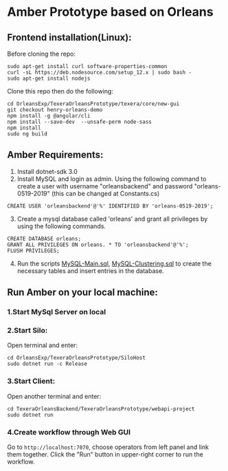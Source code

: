 # Amber Prototype based on Orleans

## Frontend installation(Linux): 
Before cloning the repo:
```
sudo apt-get install curl software-properties-common
curl -sL https://deb.nodesource.com/setup_12.x | sudo bash -
sudo apt-get install nodejs
```
Clone this repo then do the following:
```
cd OrleansExp/TexeraOrleansPrototype/texera/core/new-gui
git checkout henry-orleans-demo
npm install -g @angular/cli
npm install --save-dev  --unsafe-perm node-sass
npm install
sudo ng build
```

## Amber Requirements:
1. Install dotnet-sdk 3.0
2. Install MySQL and login as admin. Using the following command to create a user with username "orleansbackend" and password "orleans-0519-2019" (this can be changed at Constants.cs)
```
CREATE USER 'orleansbackend'@'%' IDENTIFIED BY 'orleans-0519-2019';
```
3. Create a mysql database called 'orleans' and grant all privileges by using the following commands.
```
CREATE DATABASE orleans;
GRANT ALL PRIVILEGES ON orleans. * TO 'orleansbackend'@'%';
FLUSH PRIVILEGES;
```
4. Run the scripts [MySQL-Main.sql](https://github.com/dotnet/orleans/blob/master/src/AdoNet/Shared/MySQL-Main.sql), [MySQL-Clustering.sql](https://github.com/dotnet/orleans/blob/master/src/AdoNet/Orleans.Clustering.AdoNet/MySQL-Clustering.sql) to create the necessary tables and insert entries in the database.

## Run Amber on your local machine:
### 1.Start MySql Server on local
### 2.Start Silo:
Open terminal and enter:
```
cd OrleansExp/TexeraOrleansPrototype/SiloHost
sudo dotnet run -c Release
```
### 3.Start Client:
Open another terminal and enter:
```
cd TexeraOrleansBackend/TexeraOrleansPrototype/webapi-project
sudo dotnet run
```
### 4.Create workflow through Web GUI
Go to `http://localhost:7070`, choose operators from left panel and link them together. Click the "Run" button in upper-right corner to  run the workflow. 


